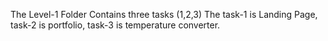The Level-1 Folder Contains three tasks (1,2,3) The task-1 is Landing Page, task-2 is portfolio, task-3 is temperature converter.
